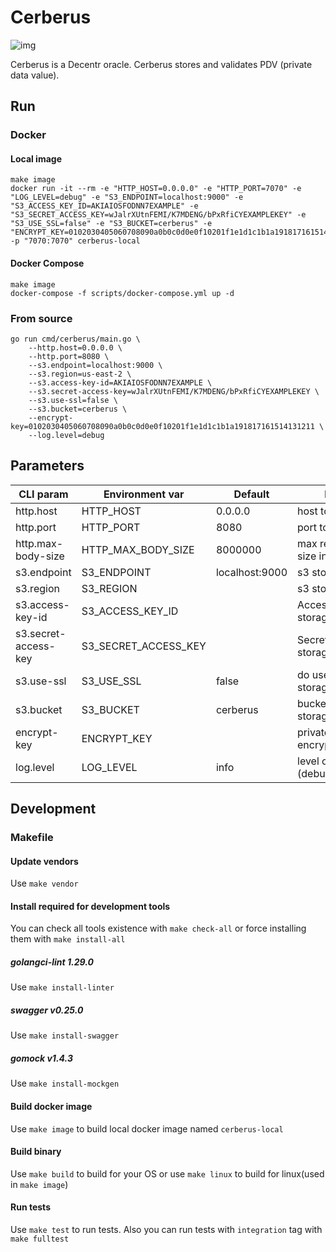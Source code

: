 # Cerberus
![img](https://img.shields.io/docker/cloud/build/decentr/cerberus.svg)

Cerberus is a Decentr oracle. Cerberus stores and validates PDV (private data value).

## Run
### Docker
#### Local image
```
make image
docker run -it --rm -e "HTTP_HOST=0.0.0.0" -e "HTTP_PORT=7070" -e "LOG_LEVEL=debug" -e "S3_ENDPOINT=localhost:9000" -e "S3_ACCESS_KEY_ID=AKIAIOSFODNN7EXAMPLE" -e "S3_SECRET_ACCESS_KEY=wJalrXUtnFEMI/K7MDENG/bPxRfiCYEXAMPLEKEY" -e "S3_USE_SSL=false" -e "S3_BUCKET=cerberus" -e "ENCRYPT_KEY=0102030405060708090a0b0c0d0e0f10201f1e1d1c1b1a191817161514131211" -p "7070:7070" cerberus-local
```
#### Docker Compose
```
make image
docker-compose -f scripts/docker-compose.yml up -d
```
### From source
```
go run cmd/cerberus/main.go \
    --http.host=0.0.0.0 \
    --http.port=8080 \
    --s3.endpoint=localhost:9000 \
    --s3.region=us-east-2 \
    --s3.access-key-id=AKIAIOSFODNN7EXAMPLE \
    --s3.secret-access-key=wJalrXUtnFEMI/K7MDENG/bPxRfiCYEXAMPLEKEY \
    --s3.use-ssl=false \
    --s3.bucket=cerberus \
    --encrypt-key=0102030405060708090a0b0c0d0e0f10201f1e1d1c1b1a191817161514131211 \
    --log.level=debug
```

## Parameters
| CLI param         | Environment var          | Default | Description
|---------------|------------------|---------------|---------------------------------
| http.host         | HTTP_HOST         | 0.0.0.0  | host to bind server
| http.port    | HTTP_PORT    | 8080  | port to listen
| http.max-body-size    | HTTP_MAX_BODY_SIZE    | 8000000  | max requests' body size in bytes
| s3.endpoint    | S3_ENDPOINT    | localhost:9000  | s3 storage endpoint
| s3.region    | S3_REGION    |  | s3 storage region
| s3.access-key-id    | S3_ACCESS_KEY_ID    |  | Access KeyID for S3 storage
| s3.secret-access-key    | S3_SECRET_ACCESS_KEY    |   | Secret Key for S3 storage
| s3.use-ssl    | S3_USE_SSL    | false  | do use ssl for S3 storage connection?
| s3.bucket    | S3_BUCKET    | cerberus  | bucket name for S3 storage
| encrypt-key    | ENCRYPT_KEY    |   | private key for data encryption in hex
| log.level   | LOG_LEVEL   | info  | level of logger (debug,info,warn,error)


## Development
### Makefile
#### Update vendors
Use `make vendor`
#### Install required for development tools
You can check all tools existence with `make check-all` or force installing them with `make install-all` 
##### golangci-lint 1.29.0
Use `make install-linter`
##### swagger v0.25.0
Use `make install-swagger`
##### gomock v1.4.3
Use `make install-mockgen`
#### Build docker image
Use `make image` to build local docker image named `cerberus-local`
#### Build binary
Use `make build` to build for your OS or use `make linux` to build for linux(used in `make image`) 
#### Run tests
Use `make test` to run tests. Also you can run tests with `integration` tag with `make fulltest`
